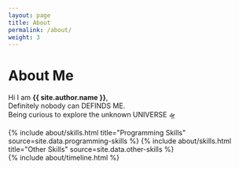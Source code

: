 ```yaml
---
layout: page
title: About
permalink: /about/
weight: 3
---
```


# **About Me**

Hi I am **{{ site.author.name }}**,<br>
Definitely nobody can DEFINDS ME. <br>
Being curious to explore the unknown UNIVERSE 🛸

<div class="row">
{% include about/skills.html title="Programming Skills" source=site.data.programming-skills %}
{% include about/skills.html title="Other Skills" source=site.data.other-skills %}
</div>

<div class="row">
{% include about/timeline.html %}
</div>

